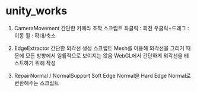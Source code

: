 # unity_works

1. CameraMovement
  간단한 카메라 조작 스크립트
  좌클릭 : 회전
  우클릭+드래그 : 이동
  휠 : 확대/축소

2. EdgeExtractor
  간단한 외각선 생성 스크립트
  Mesh를 이용해 외각선을 그리기 때문에 모든 방향에서 일률적으로 보이지는 않음
  WebGL에서 간단하게 외각선을 테스트하기 위해 작성

3. RepairNormal / NormalSupport
   Soft Edge Normal을 Hard Edge Normal로 변환해주는 스크립트
   
